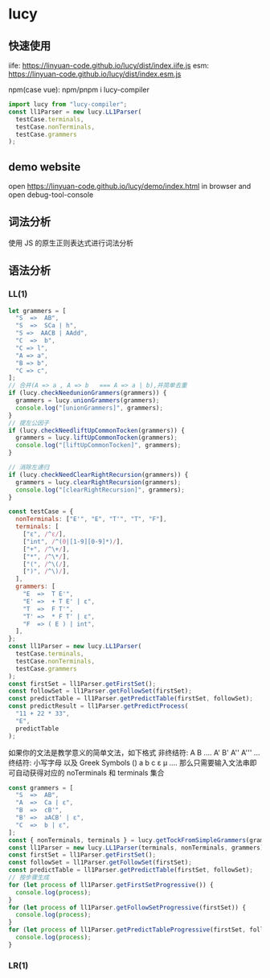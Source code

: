 # lucy

## 快速使用

iife: https://linyuan-code.github.io/lucy/dist/index.iife.js
esm: https://linyuan-code.github.io/lucy/dist/index.esm.js

npm(case vue):
npm/pnpm i lucy-compiler

```javascript
import lucy from "lucy-compiler";
const ll1Parser = new lucy.LL1Parser(
  testCase.terminals,
  testCase.nonTerminals,
  testCase.grammers
);
```

## demo website

open https://linyuan-code.github.io/lucy/demo/index.html in browser and open debug-tool-console

## 词法分析

使用 JS 的原生正则表达式进行词法分析

## 语法分析

### LL(1)

```javascript
let grammers = [
  "S  =>  AB",
  "S  =>  SCa | h",
  "S =>  AACB | AAdd",
  "C  =>  b",
  "C => l",
  "A => a",
  "B => b",
  "C => c",
];
// 合并(A => a , A => b   === A => a | b),并简单去重
if (lucy.checkNeedunionGrammers(grammers)) {
  grammers = lucy.unionGrammers(grammers);
  console.log("[unionGrammers]", grammers);
}
// 提左公因子
if (lucy.checkNeedliftUpCommonTocken(grammers)) {
  grammers = lucy.liftUpCommonTocken(grammers);
  console.log("[liftUpCommonTocken]", grammers);
}

// 消除左递归
if (lucy.checkNeedClearRightRecursion(grammers)) {
  grammers = lucy.clearRightRecursion(grammers);
  console.log("[clearRightRecursion]", grammers);
}
```

```javascript
const testCase = {
  nonTerminals: ["E'", "E", "T'", "T", "F"],
  terminals: [
    ["ε", /^ε/],
    ["int", /^(0|[1-9][0-9]*)/],
    ["+", /^\+/],
    ["*", /^\*/],
    ["(", /^\(/],
    [")", /^\)/],
  ],
  grammers: [
    "E  =>  T E'",
    "E' =>  + T E' | ε",
    "T  =>  F T'",
    "T' =>  * F T' | ε",
    "F  => ( E ) | int",
  ],
};
const ll1Parser = new lucy.LL1Parser(
  testCase.terminals,
  testCase.nonTerminals,
  testCase.grammers
);
const firstSet = ll1Parser.getFirstSet();
const followSet = ll1Parser.getFollowSet(firstSet);
const predictTable = ll1Parser.getPredictTable(firstSet, followSet);
const predictResult = ll1Parser.getPredictProcess(
  "11 + 22 * 33",
  "E",
  predictTable
);
```

如果你的文法是教学意义的简单文法，如下格式
非终结符: A B .... A' B' A'' A''' ...
终结符: 小写字母 以及 Greek Symbols () a b c ε μ ....
那么只需要输入文法串即可自动获得对应的 noTerminals 和 terminals 集合

```javascript
const grammers = [
  "S  =>  AB",
  "A  =>  Ca | ε",
  "B  =>  cB'",
  "B' =>  aACB' | ε",
  "C  =>  b | ε",
];
const { nonTerminals, terminals } = lucy.getTockFromSimpleGrammers(grammers);
const ll1Parser = new lucy.LL1Parser(terminals, nonTerminals, grammers);
const firstSet = ll1Parser.getFirstSet();
const followSet = ll1Parser.getFollowSet(firstSet);
const predictTable = ll1Parser.getPredictTable(firstSet, followSet);
// 按步骤生成
for (let process of ll1Parser.getFirstSetProgressive()) {
  console.log(process);
}
for (let process of ll1Parser.getFollowSetProgressive(firstSet)) {
  console.log(process);
}
for (let process of ll1Parser.getPredictTableProgressive(firstSet, followSet)) {
  console.log(process);
}
```

### LR(1)
